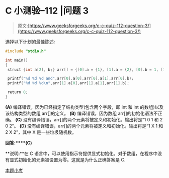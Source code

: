 # C 小测验–112 |问题 3

> 原文:[https://www.geeksforgeeks.org/c-c-quiz-112-question-3/](https://www.geeksforgeeks.org/c-c-quiz-112-question-3/)

选择以下计划的最佳陈述:

```cpp
#include "stdio.h"

int main()
{
 struct {int a[2], b;} arr[] = {[0].a = {1}, [1].a = {2}, [0].b = 1, [1].b = 2};

 printf("%d %d %d and",arr[0].a[0],arr[0].a[1],arr[0].b);
 printf("%d %d %d\n",arr[1].a[0],arr[1].a[1],arr[1].b);

 return 0;
}
```

**(A)** 编译错误，因为已经指定了结构类型(包含两个字段，即 int 和 int 的数组)以及该结构类型的数组 arr[]的定义。
**(B)** 编译错误，因为数组 arr[]的初始化语法不正确。
**(C)** 没有编译错误，arr[]的两个元素将被定义和初始化。输出将是“1 0 1 和 2 0 2”。
**(D)** 没有编译错误，arr[]的两个元素将被定义和初始化。输出将是“1 X 1 和 2 X 2”，其中 X 是一些垃圾随机数。

**回答:****(C)**

**说明:**在 C 语言中，可以使用指示符提供显式初始化。对于数组，在程序中没有显式初始化的元素被设置为零。这就是为什么正确答案是 C.

[本题小考](https://www.geeksforgeeks.org/c-quiz-112-gq/)